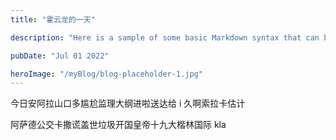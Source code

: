 ```yaml
---
title: "霍云龙的一天"

description: "Here is a sample of some basic Markdown syntax that can be used when writing Markdown content in Astro."

pubDate: "Jul 01 2022"

heroImage: "/myBlog/blog-placeholder-1.jpg"
---
```


今日安阿拉山口多尴尬监理大纲进啦送达给 i 久啊索拉卡估计

阿萨德公交卡撒谎盖世垃圾开国皇帝十九大楷林国际 kla
